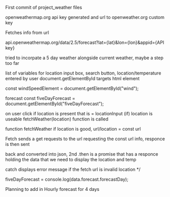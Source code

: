First commit of project_weather files

openweathermap.org api key generated and url to openweather.org
custom key

Fetches info from url

api.openweathermap.org/data/2.5/forecast?lat={lat}&lon={lon}&appid={API key}

tried to incorpate a 5 day weather alongside current weather, maybe a step too far

list of variables for location input box, search button, location/temperature entered by user
document.getElementById targets html element

const windSpeedElement = document.getElementById("wind");

forecast
const fiveDayForecast = document.getElementById("fiveDayForecast");

on user click if location is present that is = locationInput (if)
location is useable fetchWeather(location) function is called

function fetchWeather
if location is good, url/location = const url

Fetch sends a get requests to the url requesting the const url info, responce is then sent

back and converted into json, 2nd .then is a promise that has a responce holding the data that we need to
display the location and temp

catch displays error message if the fetch url is invalid location \*/

fiveDayForecast = console.log(data.forecast.forecastDay);

Planning to add in Hourly forecast for 4 days

